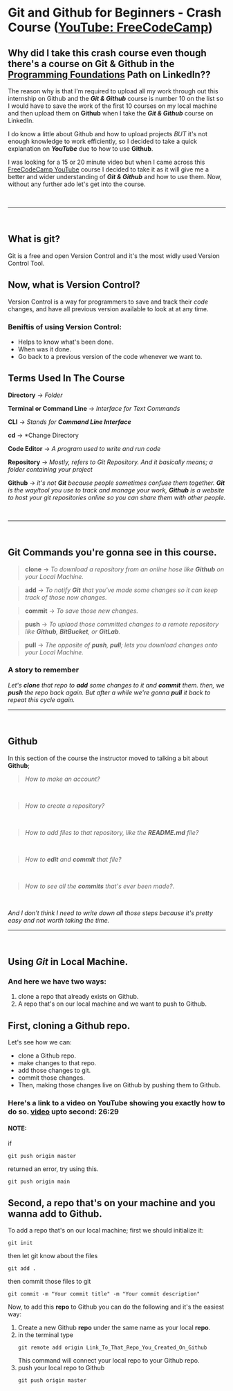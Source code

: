 # Git and Github for Beginners - Crash Course ([YouTube: FreeCodeCamp](https://www.youtube.com/watch?v=RGOj5yH7evk))

## Why did I take this crash course even though there's a course on Git & Github in the [Programming Foundations](https://www.linkedin.com/learning/paths/become-a-programmer-foundations) Path on LinkedIn??

The reason why is that I'm required to upload all my work through out this internship on Github and the ***Git & Github*** course is number 10 on the list so I would have to save the work of the first 10 courses on my local machine and then upload them on **Github** when I take the ***Git & Github*** course on LinkedIn.

I do know a little about Github and how to upload projects *BUT* it's not enough knowledge to work efficiently, so I decided to take a quick explanation on ***YouTube*** due to how to use **Github**.

I was looking for a 15 or 20 minute video but when I came across this [FreeCodeCamp YouTube](https://www.youtube.com/watch?v=RGOj5yH7evk) course I decided to take it as it will give me a better and wider understanding of ***Git & Github*** and how to use them. Now, without any further ado let's get into the course.

<br>

---
<br>

## What is git?
Git is a free and open Version Control and it's the most widly used Version Control Tool.

## Now, what is Version Control?
Version Control is a way for programmers to save and track their *code* changes, and have all previous version available to look at at any time.

### Beniftis of using Version Control:
- Helps to know what's been done.
- When was it done.
- Go back to a previous version of the code whenever we want to.


## Terms Used In The Course
**Directory** -> *Folder*

**Terminal or Command Line** -> *Interface for Text Commands*

**CLI** -> *Stands for **Command Line Interface***

**cd** -> *Change Directory

**Code Editor** -> *A program used to write and run code*

**Repository** -> *Mostly, refers to Git Repository. And it basically means; a folder containing your project*

**Github** -> *it's not **Git** because people sometimes confuse them together. **Git** is the way/tool you use to track and manage your work, **Github** is a website to host your git repositories online so you can share them with other people.*

<br> 

___
<br>

## Git Commands you're gonna see in this course.

> **clone** -> *To download a repository from an online hose like **Github** on your Local Machine.*

> **add** -> *To notify **Git** that you've made some changes so it can keep track of those now changes.*

> **commit** -> *To save those new changes.*

> **push** -> *To uplaod those committed changes to a remote repository like **Github**, **BitBucket**, or **GitLab**.*

> **pull** -> *The opposite of **push**, **pull**; lets you download changes onto your Local Machine.*

### A story to remember

*Let's **clone** that repo to **add** some changes to it and **commit** them. then, we **push** the repo back again. But after a while we're gonna **pull** it back to repeat this cycle again.*


---
<br>

## Github
In this section of the course the instructor moved to talking a bit about **Github**; 
> *How to make an account?*

<br>

> *How to create a repository?*

<br>

> *How to add files to that repository, like the **README.md** file?*

<br>

> *How to **edit** and **commit** that file?*

<br>

> *How to see all the **commits** that's ever been made?*.

<br>

*And I don't think I need to write down all those steps because it's pretty easy and not worth taking the time.*

---
<br>

## Using *Git* in Local Machine.

### And here we have two ways:
1. clone a repo that already exists on Github.
2. A repo that's on our local machine and we want to push to Github.

## First, cloning a Github repo.
Let's see how we can:
- clone a Github repo.
- make changes to that repo.
- add those changes to git.
- commit those changes.
- Then, making those changes live on Github by pushing them to Github.

### Here's a link to a video on YouTube showing you exactly how to do so. [video](https://youtu.be/RGOj5yH7evk?t=423) upto second: **26:29**

#### **NOTE:** 
if
```
git push origin master
```
returned an error, try using this.
```
git push origin main
```

## Second, a repo that's on your machine and you wanna add to Github.

To add a repo that's on our local machine; first we should initialize it:

```
git init
```

then let git know about the files

```
git add .
```

then commit those files to git

```
git commit -m "Your commit title" -m "Your commit description"
```

Now, to add this **repo** to Github you can do the following and it's the easiest way:

1. Create a new Github **repo** under the same name as your local **repo**.
2. in the terminal type
    ```
    git remote add origin Link_To_That_Repo_You_Created_On_Github
    ```
    This command will connect your local repo to your Github repo.
3. push your local repo to Github
   ```
   git push origin master
   ```